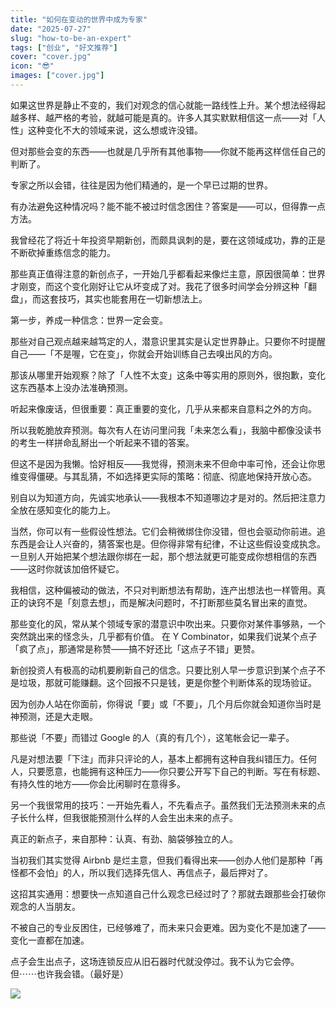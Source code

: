 ```yaml
---
title: "如何在变动的世界中成为专家"
date: "2025-07-27"
slug: "how-to-be-an-expert"
tags: ["创业", "好文推荐"]
cover: "cover.jpg"
icon: "😎"
images: ["cover.jpg"]
---
```

如果这世界是静止不变的，我们对观念的信心就能一路线性上升。某个想法经得起越多样、越严格的考验，就越可能是真的。许多人其实默默相信这一点——对「人性」这种变化不大的领域来说，这么想或许没错。



但对那些会变的东西——也就是几乎所有其他事物——你就不能再这样信任自己的判断了。



专家之所以会错，往往是因为他们精通的，是一个早已过期的世界。



有办法避免这种情况吗？能不能不被过时信念困住？答案是——可以，但得靠一点方法。



我曾经花了将近十年投资早期新创，而颇具讽刺的是，要在这领域成功，靠的正是不断砍掉重练信念的能力。



那些真正值得注意的新创点子，一开始几乎都看起来像烂主意，原因很简单：世界才刚变，而这个变化刚好让它从坏变成了对。我花了很多时间学会分辨这种「翻盘」，而这套技巧，其实也能套用在一切新想法上。



第一步，养成一种信念：世界一定会变。



那些对自己观点越来越笃定的人，潜意识里其实是认定世界静止。只要你不时提醒自己——「不是喔，它在变」，你就会开始训练自己去嗅出风的方向。



那该从哪里开始观察？除了「人性不太变」这条中等实用的原则外，很抱歉，变化这东西基本上没办法准确预测。



听起来像废话，但很重要：真正重要的变化，几乎从来都来自意料之外的方向。



所以我乾脆放弃预测。每次有人在访问里问我「未来怎么看」，我脑中都像没读书的考生一样拼命乱掰出一个听起来不错的答案。



但这不是因为我懒。恰好相反——我觉得，预测未来不但命中率可怜，还会让你思维变得僵硬。与其乱猜，不如选择更实际的策略：彻底、彻底地保持开放心态。



别自以为知道方向，先诚实地承认——我根本不知道哪边才是对的。然后把注意力全放在感知变化的能力上。



当然，你可以有一些假设性想法。它们会稍微绑住你没错，但也会驱动你前进。追东西是会让人兴奋的，猜答案也是。但你得非常有纪律，不让这些假设变成执念。
一旦别人开始把某个想法跟你绑在一起，那个想法就更可能变成你想相信的东西——这时你就该加倍怀疑它。



我相信，这种偏被动的做法，不只对判断想法有帮助，连产出想法也一样管用。真正的诀窍不是「刻意去想」，而是解决问题时，不打断那些莫名冒出来的直觉。



那些变化的风，常从某个领域专家的潜意识中吹出来。只要你对某件事够熟，一个突然跳出来的怪念头，几乎都有价值。
在 Y Combinator，如果我们说某个点子「疯了点」，那通常是称赞——搞不好还比「这点子不错」更赞。



新创投资人有极高的动机要刷新自己的信念。只要比别人早一步意识到某个点子不是垃圾，那就可能赚翻。这个回报不只是钱，更是你整个判断体系的现场验证。



因为创办人站在你面前，你得说「要」或「不要」，几个月后你就会知道你当时是神预测，还是大走眼。



那些说「不要」而错过 Google 的人（真的有几个），这笔帐会记一辈子。



凡是对想法要「下注」而非只评论的人，基本上都拥有这种自我纠错压力。任何人，只要愿意，也能拥有这种压力——你只要公开写下自己的判断。写在有标题、有持久性的地方——你会比闲聊时在意得多。



另一个我很常用的技巧：一开始先看人，不先看点子。虽然我们无法预测未来的点子长什么样，但我很能预测什么样的人会生出未来的点子。



真正的新点子，来自那种：认真、有劲、脑袋够独立的人。



当初我们其实觉得 Airbnb 是烂主意，但我们看得出来——创办人他们是那种「再怪都不会怕」的人，所以我们选择先信人、再信点子，最后押对了。



这招其实通用：想要快一点知道自己什么观念已经过时了？那就去跟那些会打破你观念的人当朋友。



不被自己的专业反困住，已经够难了，而未来只会更难。因为变化不是加速了——变化一直都在加速。



点子会生出点子，这场连锁反应从旧石器时代就没停过。我不认为它会停。
但⋯⋯也许我会错。（最好是）




![](https://prod-files-secure.s3.us-west-2.amazonaws.com/112d0858-5090-4d34-a606-b75eb8d65fd2/46476355-9cf3-4e99-9b7a-3531bc426380/1000202064.png?X-Amz-Algorithm=AWS4-HMAC-SHA256&X-Amz-Content-Sha256=UNSIGNED-PAYLOAD&X-Amz-Credential=ASIAZI2LB4667IRPXXDG%2F20250824%2Fus-west-2%2Fs3%2Faws4_request&X-Amz-Date=20250824T071152Z&X-Amz-Expires=3600&X-Amz-Security-Token=IQoJb3JpZ2luX2VjEOT%2F%2F%2F%2F%2F%2F%2F%2F%2F%2FwEaCXVzLXdlc3QtMiJIMEYCIQCSRlJmmFvuHZrJXcOZ1H5772PyIiA%2Fd2HaT4K%2BAsfO1wIhALyoxzZWwCnqG6ri0jHksCSgvOKLWnqIFZ0rQK6QvmPzKv8DCD0QABoMNjM3NDIzMTgzODA1IgzlBtq%2FaRarmL1QavIq3APG3MoDeBYcT4NmFjpK5sKFCVXxZ3TsCUUwysN4gxkK%2BBH%2B0EzrbvGEh2jMh9rsIud4BcCu0nGjrd%2BA6queNdCI7stZwhbShRtX0kmVGbYTTc3tLS8J4PhLRC%2B9%2FGZUYaq90QlInEpw1k3JmKngfABknRibz966c44rUtMxkI85HtUsv8NHzytzYH3piiiARjOuaYD3cwkVyB4VbUznKkyMoKUaNMycEyNrcojiB0NR3otsy5E5xZQUPU1tXM4Wg6w%2BRsB%2FHvkyO5Zc3GEicqil%2FnLuUQHxJhM0fj4MV5%2BM8HQ7VbwGPOXGLXOOs361EyVvId8HeuhZ9eZFWl%2Bd%2FXIBZAIIgLiDHJ1TM9cu8s2BtfQ7iucOuQkPg5hR2fGBvjLP7Y%2BqUHHQXTnoiPWkZp6E1JjBOso5EYwZFNXG9SsxDHd2y8w%2B90BUGPyz8X4Hhv4Yaw1e7H4pBpX72eTlyKm5JEwlOSvB5KIP4v2ttaKyXTh9owJtRF1r3Qy9QY0uCZh4FcMH3EqEjTtZZpO1Bd26IM39oc7r3IPmdX7Hb%2Fr3ttWcKcbGqkBNAsf1OxLCTOt62gWIkBq2XbyNWtRNsnNWHE7TU0adrCHbllp7n06bWwBB831a1xYlPaJlpzCXnKrFBjqkAeTDLTaFvKveyPGbHiV5pXpn%2FxId84dX%2F8hlB7WY%2BpByb0tu0n%2F26nh4bz%2FPm6jVtTX2CLEFAxIjsMI9fR8XZ8cLGzrHdshNanuwGWfpwCRCCdbs4snO3TyFGZQA3WXKXsmdz%2FHMUsGiVPTHOHVbWlNlDwUoItglO3FKcB5aHA%2BuvpbF%2BuqNeSUjDgsu2QcszkGrtUrJQQh9Repgrs8%2BkFkxOB4x&X-Amz-Signature=1f2b8141ca1d7ae4da27176b0b8a395ea1164459ac5f58af45e33a8741114ad4&X-Amz-SignedHeaders=host&x-amz-checksum-mode=ENABLED&x-id=GetObject)


